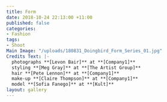 ```yaml
---
title: Form
date: 2018-10-24 22:13:00 +11:00
published: false
categories:
- Fashion
tags:
- Shoot
Main Image: "/uploads/180831_Doingbird_Form_Series_01.jpg"
Credits Text: |-
  photographs **[Levon Bair]** at **[Company1]**
  styling **[Meg Gray]** at **[The Artist Group]**
  hair **[Pete Lennon]** at **[Company1]**
  make-up **[Claire Thompson]** at **[Company1]**
  model **[Sofia Fanego]** at **[Kult]**
layout: gallery
---
```


